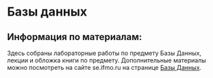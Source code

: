 # Базы данных
## Информация по материалам:
Здесь собраны лабораторные работы по предмету Базы Данных, лекции и обложка книги по предмету. Дополнительные материалы можно посмотреть на сайте se.ifmo.ru на странице [Базы Данных](https://se.ifmo.ru/courses/db).